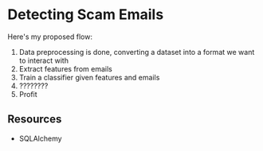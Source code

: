# Detecting Scam Emails

Here's my proposed flow:

1. Data preprocessing is done, converting a dataset into a format we want to interact with
2. Extract features from emails
3. Train a classifier given features and emails
4. ????????
5. Profit

## Resources

* SQLAlchemy